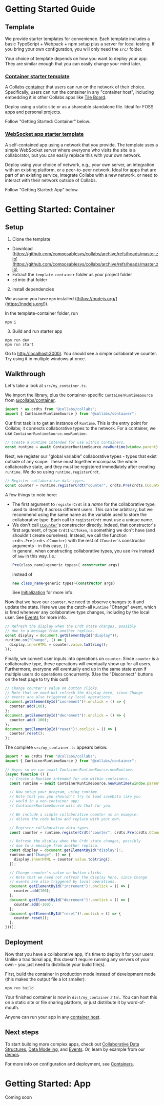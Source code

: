 # Getting Started Guide

## Template

We provide starter templates for convenience. Each template includes a basic TypeScript + Webpack + npm setup plus a server for local testing. If you bring your own configuration, you will only need the `src/` folder.

Your choice of template depends on how you want to deploy your app. They are similar enough that you can easily change your mind later.

### [Container starter template](https://github.com/composablesys/collabs/tree/master/template-container)

A Collabs [container](./containers.md) that users can run on the network of their choice. Specifically, users can run the container in any "container host", including embedding it in other Collabs apps like [Tile Board](https://github.com/composablesys/collabs/tree/master/demos/tile-board).

Deploy using a static site or as a shareable standalone file. Ideal for FOSS apps and personal projects.

Follow "Getting Started: Container" below.

### [WebSocket app starter template](https://github.com/composablesys/collabs/tree/master/template-app)

<!-- TODO: app to something else? (Use app for any program.) -->

A self-contained app using a network that you provide. The template uses a simple WebSocket server where everyone who visits the site is a collaborator, but you can easily replace this with your own network.

Deploy using your choice of network, e.g., your own server, an integration with an existing platform, or a peer-to-peer network. Ideal for apps that are part of an existing service, integrate Collabs with a new network, or need to interact with their network outside of Collabs.

Follow "Getting Started: App" below.

# Getting Started: Container

## Setup

1. Clone the template

- Download [https://github.com/composablesys/collabs/archive/refs/heads/master.zip](https://github.com/composablesys/collabs/archive/refs/heads/master.zip)
- Extract the `template-container` folder as your project folder
- `cd` into that folder

2. Install dependencies

We assume you have `npm` installed ([https://nodejs.org/](https://nodejs.org/)).

In the template-container folder, run

```
npm i
```

3. Build and run starter app

```
npm run dev
npm run start
```

Go to [http://localhost:3000/](http://localhost:3000/). You should see a simple collaborative counter. Try using it in multiple windows at once.

<!-- TODO: screenshot showing two windows. -->

## Walkthrough

Let's take a look at `src/my_container.ts`.

We import the library, plus the container-specific `ContainerRuntimeSource` from [@collabs/container](https://www.npmjs.com/package/@collabs/container).

```ts
import * as crdts from "@collabs/collabs";
import { ContainerRuntimeSource } from "@collabs/container";
```

<!-- TODO: async -->

Our first task is to get an instance of `Runtime`. This is the entry point for Collabs; it connects collaborative types to the network. For a container, we use `ContainerRuntimeSource.newRuntime`.

```ts
// Create a Runtime intended for use within containers.
const runtime = await ContainerRuntimeSource.newRuntime(window.parent);
```

Next, we register our "global variable" collaborative types - types that exist outside of any scope. These must together encompass the whole collaborative state, and they must be registered immediately after creating `runtime`. We do so using `runtime.registerCrdt`.

```ts
// Register collaborative data types.
const counter = runtime.registerCrdt("counter", crdts.Pre(crdts.CCounter)());
```

A few things to note here:

- The first argument to `registerCrdt` is a _name_ for the collaborative type, used to identify it across different users. This can be arbitrary, but we recommend using the same name as the variable used to store the collaborative type. Each call to `registerCrdt` must use a unique name.
- We don't call [`CCounter`](./typedoc/classes/CCounter.html)'s constructor directly. Indeed, that constructor's first argument, of type `CrdtInitToken`, is something we don't have (and shouldn't create ourselves). Instead, we call the function `crdts.Pre(crdts.CCounter)` with the rest of `CCounter`'s constructor arguments - in this case, `()`.  
  In general, when constructing collaborative types, you use `Pre` instead of `new` in this way. I.e.:
  ```ts
  Pre(class_name)<generic types>( constructor args)
  ```
  instead of
  ```ts
  new class_name<generic types>(constructor args)
  ```
  See [Initialization](./initialization.md) for more info.

Now that we have our `counter`, we need to observe changes to it and update the state. Here we use the catch-all `Runtime` "Change" event, which is fired whenever any collaborative type changes, including by the local user. See [Events](./events.md) for more info.

```ts
// Refresh the display when the Crdt state changes, possibly
// due to a message from another replica.
const display = document.getElementById("display")!;
runtime.on("Change", () => {
  display.innerHTML = counter.value.toString();
});
```

Finally, we convert user inputs into operations on `counter`. Since `counter` is a collaborative type, these operations will eventually show up for all users. Furthermore, everyone will eventually end up in the same state even if multiple users do operations concurrently. (Use the "Disconnect" buttons on the test page to try this out!)

```ts
// Change counter's value on button clicks.
// Note that we need not refresh the display here, since Change
// events are also triggered by local operations.
document.getElementById("increment")!.onclick = () => {
  counter.add(100);
};
document.getElementById("decrement")!.onclick = () => {
  counter.add(-100);
};
document.getElementById("reset")!.onclick = () => {
  counter.reset();
};
```

The complete `src/my_container.ts` appears below.

```ts
import * as crdts from "@collabs/collabs";
import { ContainerRuntimeSource } from "@collabs/container";

// Async so we can await ContainerRuntimeSource.newRuntime.
(async function () {
  // Create a Runtime intended for use within containers.
  const runtime = await ContainerRuntimeSource.newRuntime(window.parent);

  // Now setup your program, using runtime.
  // Note that you you shouldn't try to load saveData like you
  // would in a non-container app;
  // ContainerRuntimeSource will do that for you.

  // We include a simple collaborative counter as an example;
  // delete the code below and replace with your own.

  // Register collaborative data types.
  const counter = runtime.registerCrdt("counter", crdts.Pre(crdts.CCounter)());

  // Refresh the display when the Crdt state changes, possibly
  // due to a message from another replica.
  const display = document.getElementById("display")!;
  runtime.on("Change", () => {
    display.innerHTML = counter.value.toString();
  });

  // Change counter's value on button clicks.
  // Note that we need not refresh the display here, since Change
  // events are also triggered by local operations.
  document.getElementById("increment")!.onclick = () => {
    counter.add(100);
  };
  document.getElementById("decrement")!.onclick = () => {
    counter.add(-100);
  };
  document.getElementById("reset")!.onclick = () => {
    counter.reset();
  };
})();
```

## Deployment

Now that you have a collaborative app, it's time to deploy it for your users. Unlike a traditional app, this doesn't require running any servers of your own - you just need to distribute your build file(s).

First, build the container in production mode instead of development mode (this makes the output file a lot smaller):

```
npm run build
```

Your finished container is now in `dist/my_container.html`. You can host this on a static site or file sharing platform, or just distribute it by word-of-mouth.

Anyone can run your app in any [container host](./containers.md).

<!-- TODO: example (run in our server/Matrix)? Also upload/download example. -->

## Next steps

To start building more complex apps, check out [Collaborative Data Structures](./types.md), [Data Modeling](./data_modeling.md), and [Events](./events.md). Or, learn by example from our [demos](https://github.com/composablesys/collabs/tree/master/demos).

For more info on configuration and deployment, see [Containers](./containers.md).

# Getting Started: App

Coming soon

<!-- TODO: deployment (which files and what to do with them). For app, link to writing your own BroadcastNetwork (e.g. integrating with your own service + accounts), plus desc of existing options (Matrix is the only practical one, then you can deploy it from a static site).

TODO: adding load/save to app; make sure container awaits load/save properly

TODO: Matrix app (as demo of switching out network), mention how you can then use Matrix API yourself? -->
